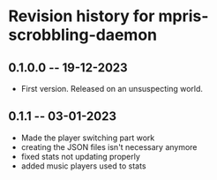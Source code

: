 # Revision history for mpris-scrobbling-daemon

## 0.1.0.0 -- 19-12-2023

* First version. Released on an unsuspecting world.

## 0.1.1 -- 03-01-2023
* Made the player switching part work
* creating the JSON files isn't necessary anymore
* fixed stats not updating properly
* added music players used to stats
